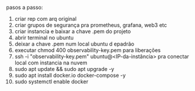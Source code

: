 pasos a passo:
1) criar rep com arq original
2) criar grupos de segurança pra prometheus, grafana, web3 etc
3) criar instancia e baixar a chave .pem do projeto
4) abrir terminal no ubuntu
5) deixar a chave .pem num local ubuntu d epadrão
6) executar chmod 400 observability-key.pem para liberações
7) ssh -i "observability-key.pem" ubuntu@<IP-da-instância> pra conectar local com instancia na nuvem
8) sudo apt update && sudo apt upgrade -y
9) sudo apt install docker.io docker-compose -y
10) sudo systemctl enable docker
